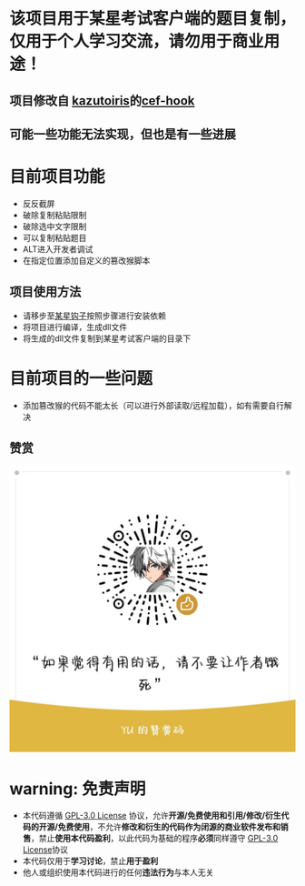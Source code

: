 # 该项目用于某星考试客户端的题目复制，仅用于个人学习交流，请勿用于商业用途！
## 项目修改自 [kazutoiris](https://github.com/kazutoiris)的[cef-hook](https://github.com/kazutoiris/cef-hook)
## 可能一些功能无法实现，但也是有一些进展
# 目前项目功能
- 反反截屏
- 破除复制粘贴限制
- 破除选中文字限制
- 可以复制粘贴题目
- ALT进入开发者调试
- 在指定位置添加自定义的篡改猴脚本
## 项目使用方法
- 请移步至[某星钩子](https://www.52pojie.cn/thread-1995491-1-1.html)按照步骤进行安装依赖
- 将项目进行编译，生成dll文件
- 将生成的dll文件复制到某星考试客户端的目录下
# 目前项目的一些问题
- 添加篡改猴的代码不能太长（可以进行外部读取/远程加载），如有需要自行解决
## 赞赏
![img](https://github.com/SJYssr/img/raw/main/1/zanshang.jpg)
# warning: 免责声明
- 本代码遵循 [GPL-3.0 License](https://github.com/SJYssr/cef_cx_copy_tool/blob/main/LICENSE) 协议，允许**开源/免费使用和引用/修改/衍生代码的开源/免费使用**，不允许**修改和衍生的代码作为闭源的商业软件发布和销售**，禁止**使用本代码盈利**，以此代码为基础的程序**必须**同样遵守 [GPL-3.0 License](https://github.com/SJYssr/cef_cx_copy_tool/blob/main/LICENSE)协议
- 本代码仅用于**学习讨论**，禁止**用于盈利**
- 他人或组织使用本代码进行的任何**违法行为**与本人无关